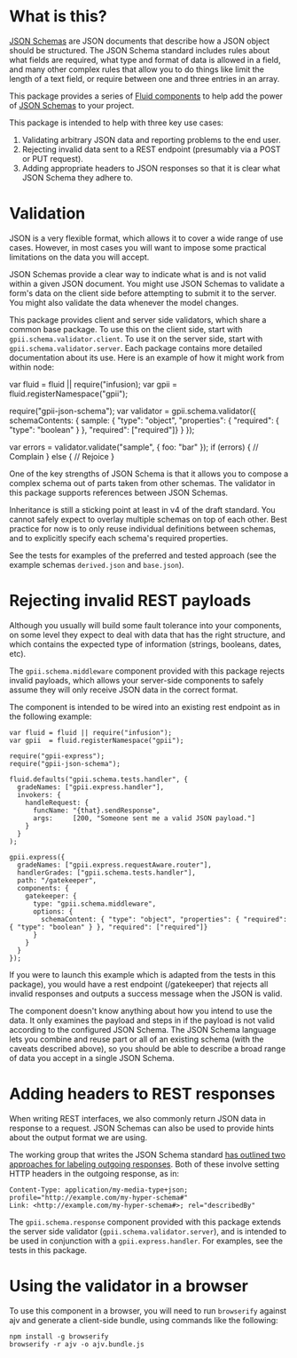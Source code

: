 # What is this?

[JSON Schemas](http://json-schema.org) are JSON documents that describe how a JSON object should be structured.  The
JSON Schema standard includes rules about what fields are required, what type and format of data is allowed in a field,
and many other complex rules that allow you to do things like limit the length of a text field, or require between one
and three entries in an array.

This package provides a series of [Fluid components](https://github.com/fluid-project/infusion-docs/blob/master/src/documents/UnderstandingInfusionComponents.md)
to help add the power of [JSON Schemas](http://json-schema.org) to your project.

This package is intended to help with three key use cases:

1.  Validating arbitrary JSON data and reporting problems to the end user.
2.  Rejecting invalid data sent to a REST endpoint (presumably via a POST or PUT request).
3.  Adding appropriate headers to JSON responses so that it is clear what JSON Schema they adhere to.

# Validation

JSON is a very flexible format, which allows it to cover a wide range of use cases.  However, in most cases you will
want to impose some practical limitations on the data you will accept.

JSON Schemas provide a clear way to indicate what is and is not valid within a given JSON document.  You might use JSON
Schemas to validate a form's data on the client side before attempting to submit it to the server.  You might also
validate the data whenever the model changes.

This package provides client and server side validators, which share a common base package.  To use this on the client
side, start with `gpii.schema.validator.client`.  To use it on the server side, start with `gpii.schema.validator.server`.
Each package contains more detailed documentation about its use.  Here is an example of how it might work from within
node:

  var fluid = fluid || require("infusion);
  var gpii  = fluid.registerNamespace("gpii");

  require("gpii-json-schema");
  var validator = gpii.schema.validator({
    schemaContents: {
      sample: { "type": "object", "properties": { "required": { "type": "boolean" } }, "required": ["required"]}
    }
  });

  var errors = validator.validate("sample", { foo: "bar" });
  if (errors) {
    // Complain
  }
  else {
    // Rejoice
  }

One of the key strengths of JSON Schema is that it allows you to compose a complex schema out of parts taken from
other schemas.  The validator in this package supports references between JSON Schemas.

Inheritance is still a sticking point at least in v4 of the draft standard.   You cannot safely expect to overlay
multiple schemas on top of each other.  Best practice for now is to only reuse individual definitions between schemas,
and to explicitly specify each schema's required properties.

See the tests for examples of the preferred and tested approach (see the example schemas `derived.json` and `base.json`).

# Rejecting invalid REST payloads

Although you usually will build some fault tolerance into your components, on some level they expect to deal with
data that has the right structure, and which contains the expected type of information (strings, booleans, dates, etc).

The `gpii.schema.middleware` component provided with this package rejects invalid payloads, which allows your server-side
components to safely assume they will only receive JSON data in the correct format.

The component is intended to be wired into an existing rest endpoint as in the following example:

    var fluid = fluid || require("infusion");
    var gpii  = fluid.registerNamespace("gpii");

    require("gpii-express");
    require("gpii-json-schema");

    fluid.defaults("gpii.schema.tests.handler", {
      gradeNames: ["gpii.express.handler"],
      invokers: {
        handleRequest: {
          funcName: "{that}.sendResponse",
          args:     [200, "Someone sent me a valid JSON payload."]
        }
      }
    );

    gpii.express({
      gradeNames: ["gpii.express.requestAware.router"],
      handlerGrades: ["gpii.schema.tests.handler"],
      path: "/gatekeeper",
      components: {
        gatekeeper: {
          type: "gpii.schema.middleware",
          options: {
            schemaContent: { "type": "object", "properties": { "required": { "type": "boolean" } }, "required": ["required"]}
          }
        }
      }
    });

If you were to launch this example which is adapted from the tests in this package), you would have a rest endpoint
(/gatekeeper) that rejects all invalid responses and outputs a success message when the JSON is valid.

The component doesn't know anything about how you intend to use the data.  It only examines the payload and steps in if
the payload is not valid according to the configured JSON Schema.  The JSON Schema language lets you combine and reuse
part or all of an existing schema (with the caveats described above), so you should be able to describe a broad range
of data you accept in a single JSON Schema.

# Adding headers to REST responses

When writing REST interfaces, we also commonly return JSON data in response to a request.  JSON Schemas can also be
used to provide hints about the output format we are using.

The working group that writes the JSON Schema standard [has outlined two approaches for labeling outgoing responses](http://json-schema.org/latest/json-schema-core.html#anchor33).
Both of these involve setting HTTP headers in the outgoing response, as in:

    Content-Type: application/my-media-type+json; profile="http://example.com/my-hyper-schema#"
    Link: <http://example.com/my-hyper-schema#>; rel="describedBy"

The `gpii.schema.response` component provided with this package extends the server side validator
(`gpii.schema.validator.server`), and is intended to be used in conjunction with a `gpii.express.handler`.  For
examples, see the tests in this package.

# Using the validator in a browser

To use this component in a browser, you will need to run `browserify` against ajv and generate a client-side bundle,
using commands like the following:

    npm install -g browserify
    browserify -r ajv -o ajv.bundle.js